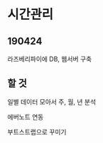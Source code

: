 # 시간관리 

## 190424 

라즈베리파이에 DB, 웹서버 구축 

## 할 것 

일별 데이터 모아서 주, 월, 년 분석

에버노트 연동 

부트스트랩으로 꾸미기 




